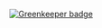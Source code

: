 
[![Greenkeeper badge](https://badges.greenkeeper.io/mikeal/modulecounts-metrics.svg)](https://greenkeeper.io/)
